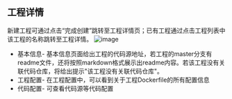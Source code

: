 ## 工程详情
新建工程可通过点击“完成创建”跳转至工程详情页；已有工程通过点击工程列表中该工程的名称跳转至工程详情。
![image](https://domeos-pics2.bjcnc.scs.sohucs.com/%E5%B7%A5%E7%A8%8B%E8%AF%A6%E6%83%85.png)
- 基本信息- 基本信息页面给出工程的代码源地址，若工程的master分支有readme文件，还将按照markdown格式展示出readme内容。若该工程没有关联代码仓库，将给出提示"该工程没有关联代码仓库"。
- 工程配置- 在工程配置中，可以看到关于工程Dockerfile的所有配置信息
- 代码配置- 可查看代码源等代码配置


